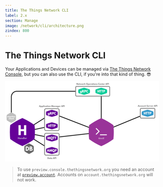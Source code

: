 ```yaml
---
title: The Things Network CLI
label: 2.x
section: Manage
image: /network/cli/architecture.png
zindex: 800
---
```


# The Things Network CLI

Your Applications and Devices can be managed via [The Things Network Console](../console/index.md), but you can also use the CLI, if you're into that kind of thing. 😎

![Architecture](architecture.png)

> To use `preview.console.thethingsnetwork.org` you need an account at  [`preview.account`](https://preview.account.thethingsnetwork.org). Accounts on `account.thethingsnetwork.org` will not work.
